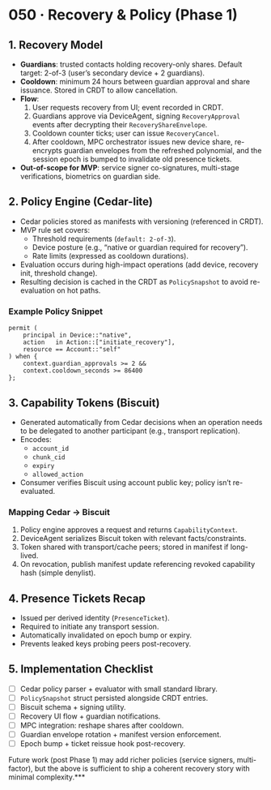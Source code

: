 # 050 · Recovery & Policy (Phase 1)

## 1. Recovery Model

- **Guardians**: trusted contacts holding recovery-only shares. Default target: 2-of-3 (user’s secondary device + 2 guardians).
- **Cooldown**: minimum 24 hours between guardian approval and share issuance. Stored in CRDT to allow cancellation.
- **Flow**:
  1. User requests recovery from UI; event recorded in CRDT.
  2. Guardians approve via DeviceAgent, signing `RecoveryApproval` events after decrypting their `RecoveryShareEnvelope`.
  3. Cooldown counter ticks; user can issue `RecoveryCancel`.
  4. After cooldown, MPC orchestrator issues new device share, re-encrypts guardian envelopes from the refreshed polynomial, and the session epoch is bumped to invalidate old presence tickets.
- **Out-of-scope for MVP**: service signer co-signatures, multi-stage verifications, biometrics on guardian side.

## 2. Policy Engine (Cedar-lite)

- Cedar policies stored as manifests with versioning (referenced in CRDT).
- MVP rule set covers:
  - Threshold requirements (`default: 2-of-3`).
  - Device posture (e.g., “native or guardian required for recovery”).
  - Rate limits (expressed as cooldown durations).
- Evaluation occurs during high-impact operations (add device, recovery init, threshold change).
- Resulting decision is cached in the CRDT as `PolicySnapshot` to avoid re-evaluation on hot paths.

### Example Policy Snippet

```cedar
permit (
    principal in Device::"native",
    action   in Action::["initiate_recovery"],
    resource == Account::"self"
) when {
    context.guardian_approvals >= 2 &&
    context.cooldown_seconds >= 86400
};
```

## 3. Capability Tokens (Biscuit)

- Generated automatically from Cedar decisions when an operation needs to be delegated to another participant (e.g., transport replication).
- Encodes:
  - `account_id`
  - `chunk_cid`
  - `expiry`
  - `allowed_action`
- Consumer verifies Biscuit using account public key; policy isn’t re-evaluated.

### Mapping Cedar → Biscuit

1. Policy engine approves a request and returns `CapabilityContext`.  
2. DeviceAgent serializes Biscuit token with relevant facts/constraints.  
3. Token shared with transport/cache peers; stored in manifest if long-lived.  
4. On revocation, publish manifest update referencing revoked capability hash (simple denylist).

## 4. Presence Tickets Recap

- Issued per derived identity (`PresenceTicket`).  
- Required to initiate any transport session.  
- Automatically invalidated on epoch bump or expiry.  
- Prevents leaked keys probing peers post-recovery.

## 5. Implementation Checklist

- [ ] Cedar policy parser + evaluator with small standard library.  
- [ ] `PolicySnapshot` struct persisted alongside CRDT entries.  
- [ ] Biscuit schema + signing utility.  
- [ ] Recovery UI flow + guardian notifications.  
- [ ] MPC integration: reshape shares after cooldown.  
- [ ] Guardian envelope rotation + manifest version enforcement.  
- [ ] Epoch bump + ticket reissue hook post-recovery.

Future work (post Phase 1) may add richer policies (service signers, multi-factor), but the above is sufficient to ship a coherent recovery story with minimal complexity.***
